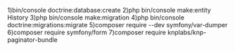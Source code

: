1)bin/console doctrine:database:create
2)php bin/console make:entity History
3)php bin/console make:migration
4)php bin/console doctrine:migrations:migrate
5)composer require --dev symfony/var-dumper
6)composer require symfony/form
7)composer require knplabs/knp-paginator-bundle